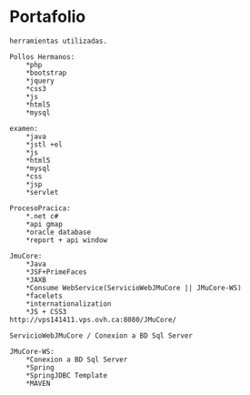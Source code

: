 # Portafolio

    herramientas utilizadas.
    
    Pollos Hermanos: 
		*php
		*bootstrap 
		*jquery 
		*css3  
		*js 
		*html5  
		*mysql
	  
    examen:  
		*java 
		*jstl +el 
		*js 
		*html5  
		*mysql 
		*css  
		*jsp 
		*servlet 
		
    ProcesoPracica:  
		*.net c# 
		*api gmap 
		*oracle database  
		*report + api window  
		
	JmuCore: 
		*Java 
		*JSF+PrimeFaces  
		*JAXB  
		*Consume WebService(ServicioWebJMuCore || JMuCore-WS)
		*facelets  
		*internationalization
		*JS + CSS3	
	http://vps141411.vps.ovh.ca:8080/JMuCore/
	
	ServicioWebJMuCore / Conexion a BD Sql Server
	
	JMuCore-WS: 
		*Conexion a BD Sql Server  
		*Spring 
		*SpringJDBC Template  
		*MAVEN  
	
